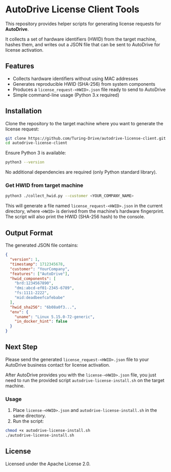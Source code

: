 # AutoDrive License Client Tools

This repository provides helper scripts for generating license requests for **AutoDrive**.

It collects a set of hardware identifiers (HWID) from the target machine, hashes them, and writes out a JSON file that can be sent to AutoDrive for license activation.  

## Features

- Collects hardware identifiers without using MAC addresses  
- Generates reproducible HWID (SHA-256) from system components  
- Produces a `license_request-<HWID>.json` file ready to send to AutoDrive  
- Simple command-line usage (Python 3.x required)  

## Installation
Clone the repository to the target machine where you want to generate the license request:

```bash
git clone https://github.com/Turing-Drive/autodrive-license-client.git
cd autodrive-license-client
```

Ensure Python 3 is available:

```bash
python3 --version
```

No additional dependencies are required (only Python standard library).

### Get HWID from target machine

```bash
python3 ./collect_hwid.py --customer <YOUR_COMPANY_NAME>
```

This will generate a file named `license_request-<HWID>.json` in the current directory, where `<HWID>` is derived from the machine’s hardware fingerprint. The script will also print the HWID (SHA-256 hash) to the console.

## Output Format

The generated JSON file contains:

```json
{
  "version": 1,
  "timestamp": 1712345678,
  "customer": "YourCompany",
  "features": ["AutoDrive"],
  "hwid_components": [
    "brd:1234567890",
    "dmi:abcd-ef01-2345-6789",
    "fs:1111-2222",
    "mid:deadbeefcafebabe"
  ],
  "hwid_sha256": "6b08a0f3...",
  "env": {
    "uname": "Linux 5.15.0-72-generic",
    "in_docker_hint": false
  }
}
```

## Next Step

Please send the generated `license_request-<HWID>.json` file to your AutoDrive business contact for license activation.

After AutoDrive provides you with the `license-<HWID>.json` file, you just need to run the provided script `autodrive-license-install.sh` on the target machine.  

### Usage

1. Place `license-<HWID>.json` and `autodrive-license-install.sh` in the same directory.  
2. Run the script:

```bash
chmod +x autodrive-license-install.sh
./autodrive-license-install.sh
```

## License

Licensed under the Apache License 2.0.

